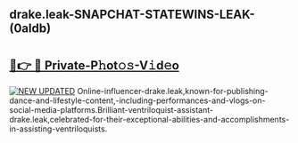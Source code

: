 ## drake.leak-SNAPCHAT-STATEWINS-LEAK-(0aldb)


# <h2><a href="https://mediaupload.pro?-20M">🔗👉 🔴 Private-P𝚑ot𝚘𝚜-V𝚒d𝚎o</a></h2>

[![NEW UPDATED](https://i.imgur.com/0qMVB7G.gif)](https://mediaupload.pro?-20M)
Online-influencer-drake.leak,known-for-publishing-dance-and-lifestyle-content,-including-performances-and-vlogs-on-social-media-platforms.Brilliant-ventriloquist-assistant-drake.leak,celebrated-for-their-exceptional-abilities-and-accomplishments-in-assisting-ventriloquists.  